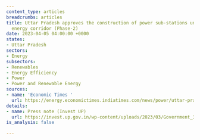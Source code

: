 ```yaml
---
content_type: articles
breadcrumbs: articles
title: Uttar Pradesh approves the construction of power sub-stations under the green
  energy corridor (Phase-2)
date: 2023-04-05 04:00:00 +0000
states:
- Uttar Pradesh
sectors:
- Energy
subsectors:
- Renewables
- Energy Efficiency
- Power
- Power and Renewable Energy
sources:
- name: 'Economic Times '
  url: https://energy.economictimes.indiatimes.com/news/power/uttar-pradesh-state-cabinet-nod-to-new-power-sub-stations/99111407
details:
- name: Press note (Invest UP)
  url: https://invest.up.gov.in/wp-content/uploads/2023/03/Government_300323.pdf
is_analysis: false

---
```

